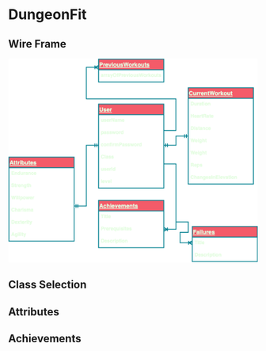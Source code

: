 # DungeonFit

## Wire Frame
![Wire Frame](MernProject/src/assets/DungeonFitWF.png)

## Class Selection

## Attributes

## Achievements

